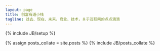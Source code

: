 ```yaml
---
layout: page
title: 创富有道小栈
tagline: 过去、现在、未来，商业、技术，关于互联网的点点滴滴
---
```

{% include JB/setup %}

<div style="min-height: 480px;">
  {% assign posts_collate = site.posts %}
  {% include JB/posts_collate %}
</div>





